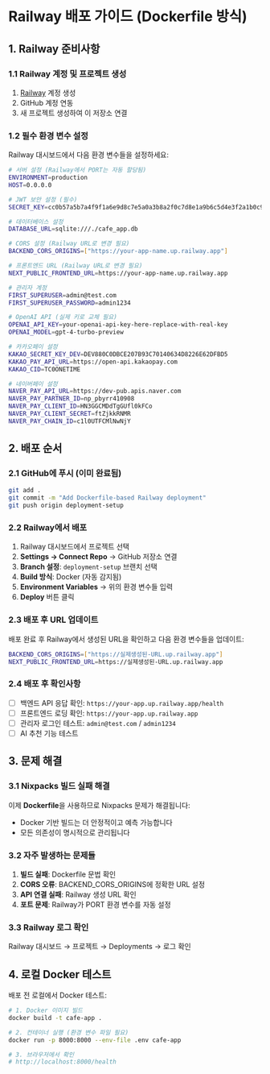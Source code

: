 # Railway 배포 가이드 (Dockerfile 방식)

## 1. Railway 준비사항

### 1.1 Railway 계정 및 프로젝트 생성
1. [Railway](https://railway.app) 계정 생성
2. GitHub 계정 연동
3. 새 프로젝트 생성하여 이 저장소 연결

### 1.2 필수 환경 변수 설정
Railway 대시보드에서 다음 환경 변수들을 설정하세요:

```bash
# 서버 설정 (Railway에서 PORT는 자동 할당됨)
ENVIRONMENT=production
HOST=0.0.0.0

# JWT 보안 설정 (필수)
SECRET_KEY=cc0b57a5b7a4f9f1a6e9d8c7e5a0a3b8a2f0c7d8e1a9b6c5d4e3f2a1b0c9d8e7

# 데이터베이스 설정
DATABASE_URL=sqlite:///./cafe_app.db

# CORS 설정 (Railway URL로 변경 필요)
BACKEND_CORS_ORIGINS=["https://your-app-name.up.railway.app"]

# 프론트엔드 URL (Railway URL로 변경 필요)
NEXT_PUBLIC_FRONTEND_URL=https://your-app-name.up.railway.app

# 관리자 계정
FIRST_SUPERUSER=admin@test.com
FIRST_SUPERUSER_PASSWORD=admin1234

# OpenAI API (실제 키로 교체 필요)
OPENAI_API_KEY=your-openai-api-key-here-replace-with-real-key
OPENAI_MODEL=gpt-4-turbo-preview

# 카카오페이 설정
KAKAO_SECRET_KEY_DEV=DEV880C0DBCE207B93C70140634D8226E62DFBD5
KAKAO_PAY_API_URL=https://open-api.kakaopay.com
KAKAO_CID=TC0ONETIME

# 네이버페이 설정
NAVER_PAY_API_URL=https://dev-pub.apis.naver.com
NAVER_PAY_PARTNER_ID=np_pbyrr410908
NAVER_PAY_CLIENT_ID=HN3GGCMDdTgGUfl0kFCo
NAVER_PAY_CLIENT_SECRET=ftZjkkRNMR
NAVER_PAY_CHAIN_ID=c1l0UTFCMlNwNjY
```

## 2. 배포 순서

### 2.1 GitHub에 푸시 (이미 완료됨)
```bash
git add .
git commit -m "Add Dockerfile-based Railway deployment"
git push origin deployment-setup
```

### 2.2 Railway에서 배포
1. Railway 대시보드에서 프로젝트 선택
2. **Settings → Connect Repo** → GitHub 저장소 연결
3. **Branch 설정**: `deployment-setup` 브랜치 선택
4. **Build 방식**: Docker (자동 감지됨)
5. **Environment Variables** → 위의 환경 변수들 입력
6. **Deploy** 버튼 클릭

### 2.3 배포 후 URL 업데이트
배포 완료 후 Railway에서 생성된 URL을 확인하고 다음 환경 변수들을 업데이트:
```bash
BACKEND_CORS_ORIGINS=["https://실제생성된-URL.up.railway.app"]
NEXT_PUBLIC_FRONTEND_URL=https://실제생성된-URL.up.railway.app
```

### 2.4 배포 후 확인사항
- [ ] 백엔드 API 응답 확인: `https://your-app.up.railway.app/health`
- [ ] 프론트엔드 로딩 확인: `https://your-app.up.railway.app`
- [ ] 관리자 로그인 테스트: `admin@test.com` / `admin1234`
- [ ] AI 추천 기능 테스트

## 3. 문제 해결

### 3.1 Nixpacks 빌드 실패 해결
이제 **Dockerfile**을 사용하므로 Nixpacks 문제가 해결됩니다:
- Docker 기반 빌드는 더 안정적이고 예측 가능합니다
- 모든 의존성이 명시적으로 관리됩니다

### 3.2 자주 발생하는 문제들
1. **빌드 실패**: Dockerfile 문법 확인
2. **CORS 오류**: BACKEND_CORS_ORIGINS에 정확한 URL 설정
3. **API 연결 실패**: Railway 생성 URL 확인
4. **포트 문제**: Railway가 PORT 환경 변수를 자동 설정

### 3.3 Railway 로그 확인
Railway 대시보드 → 프로젝트 → Deployments → 로그 확인

## 4. 로컬 Docker 테스트

배포 전 로컬에서 Docker 테스트:
```bash
# 1. Docker 이미지 빌드
docker build -t cafe-app .

# 2. 컨테이너 실행 (환경 변수 파일 필요)
docker run -p 8000:8000 --env-file .env cafe-app

# 3. 브라우저에서 확인
# http://localhost:8000/health
``` 